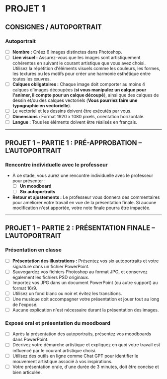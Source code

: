 <style>.md-footer{display:none;}</style>
<style>.md-header{display:none;}</style>
# PROJET 1

## **CONSIGNES / AUTOPORTRAIT**

### **Autoportrait**
- [ ] **Nombre :** Créez 6 images distinctes dans Photoshop.
- [ ] **Lien visuel :** Assurez-vous que les images sont artistiquement cohérentes en suivant le courant artistique que vous avez choisi. Utilisez la répétition d'éléments visuels comme les couleurs, les formes, les textures ou les motifs pour créer une harmonie esthétique entre toutes les œuvres.
- [ ] **Calques obligatoires :** Chaque image doit comporter au moins 4 calques d’images découpées (**si vous manipulez un calque pour l'animer, il compte pour un calque découpé**), ainsi que des calques de dessin et/ou des calques vectoriels (**Vous pourriez faire une typographie en vectorielle**).
- [ ] Le vectoriel et les dessins doivent être exécutés par vous. 
- [ ] **Dimensions :** Format 1920 x 1080 pixels, orientation horizontale.
- [ ] **Langue :** Tous les éléments doivent être réalisés en français.

---

## PROJET 1 – PARTIE 1 : PRÉ-APPROBATION – L’AUTOPORTRAIT

### **Rencontre individuelle avec le professeur**
- À ce stade, vous aurez une rencontre individuelle avec le professeur pour présenter :
  - [ ] **Un moodboard**
  - [ ] **Six autoportraits**

- **Retour et ajustements :** Le professeur vous donnera des commentaires pour améliorer votre travail en vue de la présentation finale. Si aucune modification n'est apportée, votre note finale pourra être impactée.

---

## PROJET 1 – PARTIE 2 : PRÉSENTATION FINALE – L’AUTOPORTRAIT

### **Présentation en classe**
- [ ] **Présentation des illustrations :** Présentez vos six autoportraits et votre signature dans un fichier PowerPoint.
- [ ] Sauvegardez vos fichiers Photoshop au format JPG, et conservez également les fichiers PSD originaux.
- [ ] Importez vos JPG dans un document PowerPoint (ou autre support) au format 16/9.
- [ ] Utilisez un fond blanc ou noir et évitez les transitions.
- [ ] Une musique doit accompagner votre présentation et jouer tout au long de l'exposé.
- [ ] Aucune explication n'est nécessaire durant la présentation des images.

### **Exposé oral et présentation du moodboard**
- [ ] Après la présentation des autoportraits, présentez vos moodboards dans PowerPoint.
- [ ] Décrivez votre démarche artistique et expliquez en quoi votre travail est influencé par le courant artistique choisi.
- [ ] Utilisez des outils en ligne comme Chat GPT pour identifier le mouvement artistique associé à vos inspirations.
- [ ] Votre présentation orale, d'une durée de 3 minutes, doit être concise et bien articulée.
